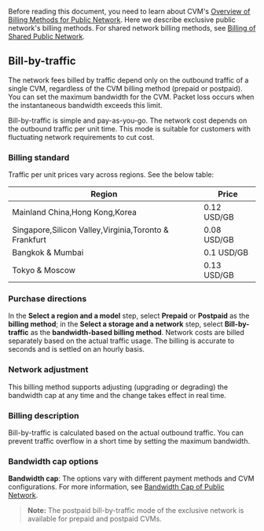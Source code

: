 Before reading this document, you need to learn about CVM's [Overview of Billing Methods for Public Network](https://cloud.tencent.com/document/product/213/10578).
Here we describe exclusive public network's billing methods. For shared network billing methods, see [Billing of Shared Public Network](https://cloud.tencent.com/document/product/213/10580).

## Bill-by-traffic
The network fees billed by traffic depend only on the outbound traffic of a single CVM, regardless of the CVM billing method (prepaid or postpaid). You can set the maximum bandwidth for the CVM. Packet loss occurs when the instantaneous bandwidth exceeds this limit.

Bill-by-traffic is simple and pay-as-you-go. The network cost depends on the outbound traffic per unit time. This mode is suitable for customers with fluctuating network requirements to cut cost.

### Billing standard
Traffic per unit prices vary across regions. See the below table:

| Region | Price | 
|---------|---------|
| Mainland China,Hong Kong,Korea| 0.12 USD/GB | 
| Singapore,Silicon Valley,Virginia,Toronto & Frankfurt| 0.08 USD/GB | 
| Bangkok & Mumbai| 0.1 USD/GB |
| Tokyo & Moscow| 0.13 USD/GB |

### Purchase directions
 
In the **Select a region and a model** step, select **Prepaid** or **Postpaid** as the **billing method**; in the **Select a storage and a network** step, select **Bill-by-traffic** as the **bandwidth-based billing method**. Network costs are billed separately based on the actual traffic usage. The billing is accurate to seconds and is settled on an hourly basis.

### Network adjustment
This billing method supports adjusting (upgrading or degrading) the bandwidth cap at any time and the change takes effect in real time.

### Billing description
Bill-by-traffic is calculated based on the actual outbound traffic. You can prevent traffic overflow in a short time by setting the maximum bandwidth.

### Bandwidth cap options
**Bandwidth cap**: The options vary with different payment methods and CVM configurations. For more information, see [Bandwidth Cap of Public Network](https://cloud.tencent.com/document/product/213/12523).

>**Note:**
>The postpaid bill-by-traffic mode of the exclusive network is available for prepaid and postpaid CVMs.


